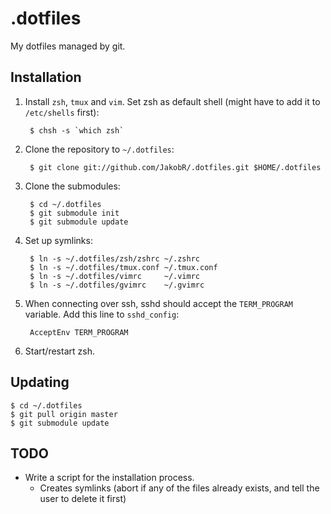 .dotfiles
=========

My dotfiles managed by git.


Installation
------------

1. Install `zsh`, `tmux` and `vim`. Set zsh as default shell (might have to add it to `/etc/shells` first):

        $ chsh -s `which zsh`

2. Clone the repository to `~/.dotfiles`:

        $ git clone git://github.com/JakobR/.dotfiles.git $HOME/.dotfiles

3. Clone the submodules:

        $ cd ~/.dotfiles
        $ git submodule init
        $ git submodule update

4. Set up symlinks:

        $ ln -s ~/.dotfiles/zsh/zshrc ~/.zshrc
        $ ln -s ~/.dotfiles/tmux.conf ~/.tmux.conf
        $ ln -s ~/.dotfiles/vimrc     ~/.vimrc
        $ ln -s ~/.dotfiles/gvimrc    ~/.gvimrc

5. When connecting over ssh, sshd should accept the `TERM_PROGRAM` variable. Add this line to `sshd_config`:

        AcceptEnv TERM_PROGRAM

6. Start/restart zsh.


Updating
--------

    $ cd ~/.dotfiles
    $ git pull origin master
    $ git submodule update


TODO
----

* Write a script for the installation process.
  * Creates symlinks (abort if any of the files already exists, and tell the user to delete it first)
